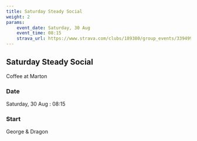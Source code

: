 ```yaml
---
title: Saturday Steady Social 
weight: 2
params:
    event_date: Saturday, 30 Aug
    event_time: 08:15
    strava_url: https://www.strava.com/clubs/189380/group_events/3394994764352968252
---
```


## Saturday Steady Social  

Coffee at Marton

### Date

Saturday, 30 Aug : 08:15

### Start

George &amp; Dragon


